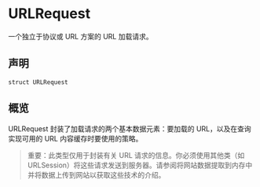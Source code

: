 # URLRequest

一个独立于协议或 URL 方案的 URL 加载请求。

## 声明

```objc
struct URLRequest
```

## 概览

URLRequest 封装了加载请求的两个基本数据元素：要加载的 URL，以及在查询实现可用的 URL 内容缓存时要使用的策略。

> 重要：此类型仅用于封装有关 URL 请求的信息。你必须使用其他类（如 URLSession）将这些请求发送到服务器。请参阅将网站数据提取到内存中并将数据上传到网站以获取这些技术的介绍。